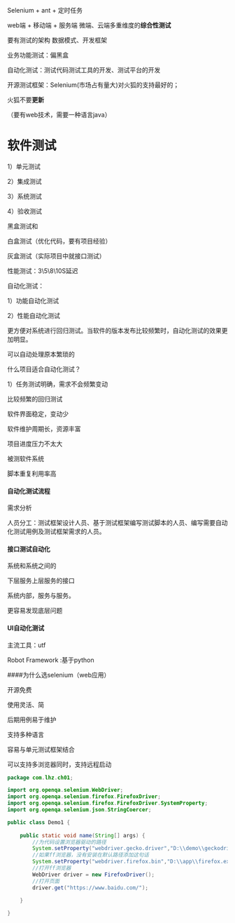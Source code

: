 Selenium + ant + 定时任务

web端  + 移动端  + 服务端  微端、云端多重维度的**综合性测试**

要有测试的架构    数据模式、开发框架

业务功能测试：偏黑盒

自动化测试：测试代码测试工具的开发、测试平台的开发

开源测试框架：Selenium(市场占有量大)对火狐的支持最好的；

火狐不要**更新**

（要有web技术，需要一种语言java）

# 软件测试

1）单元测试

2）集成测试

3）系统测试

4）验收测试



黑盒测试和

白盒测试（优化代码，要有项目经验）

灰盒测试（实际项目中就接口测试）

性能测试：3\5\8\10S延迟



自动化测试：

1）功能自动化测试

2）性能自动化测试



更方便对系统进行回归测试。当软件的版本发布比较频繁时，自动化测试的效果更加明显。

可以自动处理原本繁琐的



什么项目适合自动化测试？

1）任务测试明确，需求不会频繁变动

比较频繁的回归测试

软件界面稳定，变动少

软件维护周期长，资源丰富

项目进度压力不太大

被测软件系统

脚本重复利用率高

#### 自动化测试流程

需求分析

人员分工：测试框架设计人员、基于测试框架编写测试脚本的人员、编写需要自动化测试用例及测试框架需求的人员。





#### 接口测试自动化

系统和系统之间的

下层服务上层服务的接口

系统内部，服务与服务。

更容易发现底层问题

#### UI自动化测试

主流工具：utf

Robot Framework :基于python

####为什么选selenium（web应用）

开源免费

使用灵活、简

后期用例易于维护

支持多种语言

容易与单元测试框架结合

可以支持多浏览器同时，支持远程启动

```java
package com.lhz.ch01;

import org.openqa.selenium.WebDriver;
import org.openqa.selenium.firefox.FirefoxDriver;
import org.openqa.selenium.firefox.FirefoxDriver.SystemProperty;
import org.openqa.selenium.json.StringCoercer;

public class Demo1 {
	
	public static void name(String[] args) {
        //为代码设置浏览器驱动的路径
		System.setProperty("webdriver.gecko.driver","D:\\demo\\geckodriver.exe");
        //如果ff浏览器，没有安装在默认路径添加这句话
        System.setProperty("webdriver.firefox.bin","D:\\app\\firefox.exe");
        //打开ff浏览器
		WebDriver driver = new FirefoxDriver();
        //打开页面
		driver.get("https://www.baidu.com/");
		
	}

}
```

